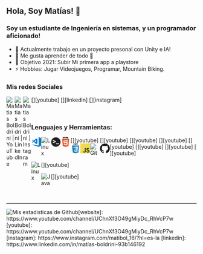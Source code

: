 ## Hola, Soy Matías! 👋
### Soy un  estudiante de Ingeniería en sistemas, y un programador aficionado!
- 🔭 Actualmente trabajo en un proyecto presonal con Unity e IA!
- 🌱 Me gusta aprender de todo 🤣
- 🥅 Objetivo 2021: Subir Mi primera app a playstore
- ⚡ Hobbies: Jugar Videojuegos, Programar, Mountain Biking.

### Mis redes Sociales

[<img align="left" alt="Matias Boldrini | YouTube" width="22px" src="https://cdn.jsdelivr.net/npm/simple-icons@v3/icons/youtube.svg" />][youtube]
[<img align="left" alt="Matias Boldrini | LinkedIn" width="22px" src="https://cdn.jsdelivr.net/npm/simple-icons@v3/icons/linkedin.svg" />][linkedin]
[<img align="left" alt="Matias Boldrini | Instagram" width="22px" src="https://cdn.jsdelivr.net/npm/simple-icons@v3/icons/instagram.svg" />][instagram]

<br />

### Lenguajes y Herramientas:

[<img align="left" alt="Visual Studio Code" width="26px" src="https://raw.githubusercontent.com/github/explore/80688e429a7d4ef2fca1e82350fe8e3517d3494d/topics/visual-studio-code/visual-studio-code.png" />][youtube]
[<img align="left" alt="Linux" width="26px" src="https://i.stack.imgur.com/9E2Gd.png" />][youtube]
[<img align="left" alt="BASH" width="26px" src="https://raw.githubusercontent.com/github/explore/80688e429a7d4ef2fca1e82350fe8e3517d3494d/topics/terminal/terminal.png" />][youtube]
[<img align="left" alt="HTML5" width="26px" src="https://raw.githubusercontent.com/github/explore/80688e429a7d4ef2fca1e82350fe8e3517d3494d/topics/html/html.png" />][youtube]
[<img align="left" alt="CSS3" width="26px" src="https://raw.githubusercontent.com/github/explore/80688e429a7d4ef2fca1e82350fe8e3517d3494d/topics/css/css.png" />][youtube]
[<img align="left" alt="JavaScript" width="26px" src="https://raw.githubusercontent.com/github/explore/80688e429a7d4ef2fca1e82350fe8e3517d3494d/topics/javascript/javascript.png" />][youtube]
[<img align="left" alt="Git" width="26px" src="https://cdn4.iconfinder.com/data/icons/logos-and-brands/512/267_Python_logo-512.png" />][youtube]
[<img align="left" alt="GitHub" width="26px" src="https://raw.githubusercontent.com/github/explore/78df643247d429f6cc873026c0622819ad797942/topics/github/github.png" />][youtube]

[<img align="left" alt="Linux" width="26px" src="https://cdn4.iconfinder.com/data/icons/proglyphs-free/512/Linux_-_Tux-512.png" />][youtube]

[<img align="left" alt="Java" width="26px" src="https://image.flaticon.com/icons/png/512/226/226777.png" />][youtube]




<br />
<br />

---


<img align="left" alt="Mis estadisticas de Github" src="https://github-readme-stats.vercel.app/api?username=ShadowFighter99&show_icons=true&hide_border=true" />
[website]: https://www.youtube.com/channel/UChnXf3O49gMiyDc_RhVcP7w
[youtube]: https://www.youtube.com/channel/UChnXf3O49gMiyDc_RhVcP7w
[instagram]: https://www.instagram.com/matibol_16/?hl=es-la
[linkedin]: https://www.linkedin.com/in/matías-boldrini-93b146192
